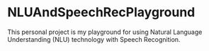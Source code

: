 # NLUAndSpeechRecPlayground
This personal project is my playground for using Natural Language Understanding (NLU) technology with Speech Recognition.
